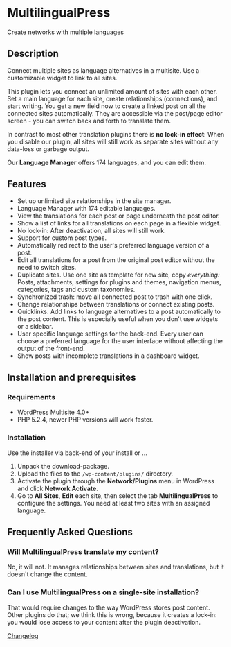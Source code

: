 # MultilingualPress

Create networks with multiple languages

## Description

Connect multiple sites as language alternatives in a multisite. Use a
customizable widget to link to all sites.

This plugin lets you connect an unlimited amount of sites with each other.
Set a main language for each site, create relationships (connections), and start
writing. You get a new field now to create a linked post on all the connected
sites automatically.
They are accessible via the post/page editor screen - you can switch back and
forth to translate them.

In contrast to most other translation plugins there is **no lock-in effect**:
When you disable our plugin, all sites will still work as separate sites without
any data-loss or garbage output.

Our **Language Manager** offers 174 languages, and you can edit them.

## Features

- Set up unlimited site relationships in the site manager.
- Language Manager with 174 editable languages.
- View the translations for each post or page underneath the post editor.
- Show a list of links for all translations on each page in a flexible widget.
- No lock-in: After deactivation, all sites will still work.
- Support for custom post types.
- Automatically redirect to the user's preferred language version of a post.
- Edit all translations for a post from the original post editor without the need to switch sites.
- Duplicate sites. Use one site as template for new site, copy *everything:* Posts, attachments,
  settings for plugins and themes, navigation menus, categories, tags and custom taxonomies.
- Synchronized trash: move all connected post to trash with one click.
- Change relationships between translations or connect existing posts.
- Quicklinks. Add links to language alternatives to a post automatically to the post content. This
  is especially useful when you don't use widgets or a sidebar.
- User specific language settings for the back-end. Every user can choose a preferred language for
  the user interface without affecting the output of the front-end.
- Show posts with incomplete translations in a dashboard widget.

## Installation and prerequisites

### Requirements

* WordPress Multisite 4.0+
* PHP 5.2.4, newer PHP versions will work faster.

### Installation
Use the installer via back-end of your install or ...

1. Unpack the download-package.
2. Upload the files to the `/wp-content/plugins/` directory.
3. Activate the plugin through the **Network/Plugins** menu in WordPress and click **Network Activate**.
4. Go to **All Sites**, **Edit** each site, then select the tab **MultilingualPress** to configure the
   settings. You need at least two sites with an assigned language.

## Frequently Asked Questions

### Will MultilingualPress translate my content?

No, it will not. It manages relationships between sites and translations, but it doesn't change the content.

### Can I use MultilingualPress on a single-site installation?

That would require changes to the way WordPress stores post content. Other plugins
do that; we think this is wrong, because it creates a lock-in: you would lose
access to your content after the plugin deactivation.

[Changelog](changelog.md)
